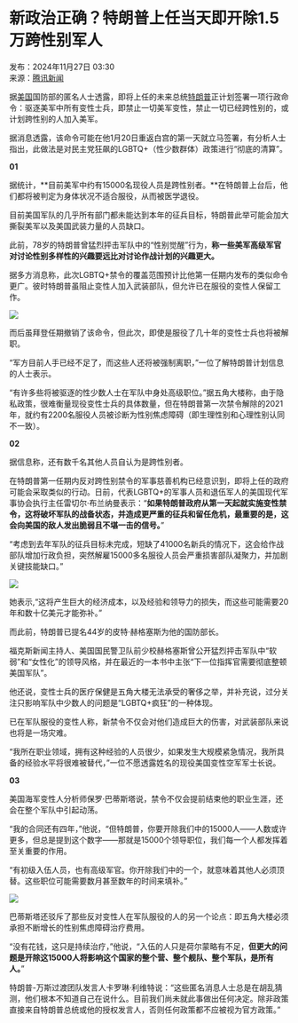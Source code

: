 # 新政治正确？特朗普上任当天即开除1.5万跨性别军人

发布：2024年11月27日 03:30  
来源：[腾讯新闻](https://info.51.ca/articles/1370104)  

据[美国](https://info.51.ca/keywords/%E7%BE%8E%E5%9B%BD "有关 美国 的更多信息")国防部的匿名人士透露，即将上任的未来总统[特朗普](https://info.51.ca/keywords/%E7%89%B9%E6%9C%97%E6%99%AE "有关 特朗普 的更多信息")正计划签署一项行政命令：驱逐美军中所有变性士兵，即禁止一切美军变性，禁止一切已经跨性别的，或计划跨性别的人加入美军。

据消息透露，该命令可能在他1月20日重返白宫的第一天就立马签署，有分析人士指出，此做法是对民主党狂飙的LGBTQ+（性少数群体）政策进行“彻底的清算”。

**01**

据统计，**目前美军中约有15000名现役人员是跨性别者。**在特朗普上台后，他们都将被判定为身体状况不适合服役，从而被医学退役。

目前美国军队的几乎所有部门都未能达到本年的征兵目标，特朗普此举可能会加大撕裂美军以及美国武装力量的人员缺口。

此前，78岁的特朗普曾猛烈抨击军队中的“性别觉醒”行为，**称一些美军高级军官对讨论性别多样性的兴趣要远比对讨论作战计划的兴趣更大。**

据多方消息称，此次LGBTQ+禁令的覆盖范围预计比他第一任期内发布的类似命令更广。彼时特朗普虽阻止变性人加入武装部队，但允许已在服役的变性人保留工作。

![](https://p0.51img.ca/i/6746d89500973.jpg)

而后虽拜登任期撤销了该命令，但此次，即使是服役了几十年的变性士兵也将被解职。

“军方目前人手已经不足了，而这些人还将被强制离职，”一位了解特朗普计划信息的人士表示。

“有许多些将被驱逐的性少数人士在军队中身处高级职位。”据五角大楼称，由于隐私政策，很难衡量现役变性士兵的具体数量，但在特朗普第一次禁令解除的2021年，就约有2200名服役人员被诊断为性别焦虑障碍（即生理性别和心理性别认同不一致）。

**02**

据信息称，还有数千名其他人员自认为是跨性别者。

在特朗普第一任期内反对跨性别禁令的军事慈善机构已经意识到，即将上任的政府可能会采取类似的行动。日前，代表LGBTQ+的军事人员和退伍军人的美国现代军事协会执行主任雷切尔·布兰纳曼表示：“**如果特朗普政府从第一天起就实施变性禁令，这将破坏军队的战备状态，并造成更严重的征兵和留任危机，最重要的是，这会向美国的敌人发出脆弱且不堪一击的信号。**”

“考虑到去年军队的征兵目标未完成，短缺了41000名新兵的情况下，这会给作战部队增加行政负担，突然解雇15000多名服役人员会严重损害部队凝聚力，并加剧关键技能缺口。”

![](https://info.51.ca/assets/images/default-img.png)

她表示,“这将产生巨大的经济成本，以及经验和领导力的损失，而这些可能需要20年和数十亿美元才能弥补。”

而此前，特朗普已提名44岁的皮特·赫格塞斯为他的国防部长。

福克斯新闻主持人、美国国民警卫队前少校赫格塞斯曾公开猛烈抨击军队中“软弱”和“女性化”的领导风格，并在最近的一本书中主张“下一位指挥官需要彻底整顿美国军队”。

他还说，变性士兵的医疗保健是五角大楼无法承受的奢侈之举，并补充说，过分关注只影响军队中少数人的问题是“LGBTQ+疯狂”的一种体现。

已在军队服役的变性人称，新禁令不仅会对他们造成巨大的伤害，对武装部队来说也将是一场灾难。

“我所在职业领域，拥有这种经验的人员很少，如果发生大规模紧急情况，我所具备的经验水平将很难被替代，”一位不愿透露姓名的现役美国变性空军军士长说。

**03**

美国海军变性人分析师保罗·巴蒂斯塔说，禁令不仅会提前结束他的职业生涯，还会在整个军队中引起动荡。

“我的合同还有四年，”他说，“但特朗普，你要开除我们中的15000人——人数或许更多，但总是提到这个数字——那就是15000个领导职位，我们每一个人都发挥着至关重要的作用。

“有初级入伍人员，也有高级军官。你开除我们中的一个，就意味着其他人必须顶替。这些职位可能需要数月甚至数年的时间来填补。”

![](https://info.51.ca/assets/images/default-img.png)

巴蒂斯塔还驳斥了那些反对变性人在军队服役的人的另一个论点：即五角大楼必须承担不断增长的性别焦虑障碍治疗费用。

“没有花钱，这只是持续治疗，”他说，“入伍的人只是荷尔蒙略有不足，**但更大的问题是开除这15000人将影响这个国家的整个营、整个舰队、整个军队，是所有人。**”

特朗普-万斯过渡团队发言人卡罗琳·利维特说：“这些匿名消息人士总是在胡乱猜测，他们根本不知道自己在说什么。目前我们尚未就此事做出任何决定。除非政策直接来自特朗普总统或他的授权发言人，否则任何政策都不应被视为官方政策。”
<!-- tcd_original_link https://info.51.ca/articles/1370104 -->
